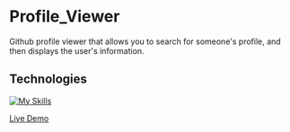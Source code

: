 # Profile_Viewer
Github profile viewer that allows you to search for someone's profile, and then displays the user's information.
## Technologies 
[![My Skills](https://skillicons.dev/icons?i=js,html,css,vscode)](https://skillicons.dev)

[Live Demo](https://lawbowie.github.io/Profile_Viewer/)
